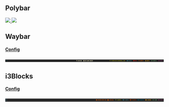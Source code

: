 ## Polybar

<a href="https://github.com/fffranks/dotfiles/tree/master/.config/polybar">
    <img src="https://github.com/fffranks/dotfiles/blob/master/screenshots/Polybar%20TOP.png">
    <img src="https://github.com/fffranks/dotfiles/blob/master/screenshots/Polybar%20Bottom.png">
</a>
    
## Waybar

#### [Config](https://github.com/carlosd-ss/dotfiles/tree/master/sway/waybar)

<img src="https://github.com/carlosd-ss/dotfiles/blob/master/.github/waybar.png">

## i3Blocks

#### [Config](https://github.com/carlosd-ss/dotfiles/tree/master/i3/i3blocks)

<img src="https://github.com/carlosd-ss/dotfiles/blob/master/.github/i3bar.png">
